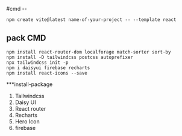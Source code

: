 #cmd -- 
```
npm create vite@latest name-of-your-project -- --template react
```

## pack CMD
```
npm install react-router-dom localforage match-sorter sort-by 
npm install -D tailwindcss postcss autoprefixer
npx tailwindcss init -p
npm i daisyui firebase recharts
npm install react-icons --save
```


***install-package
1. Tailwindcss
2. Daisy UI
3. React router
4. Recharts 
5. Hero Icon
6. firebase
